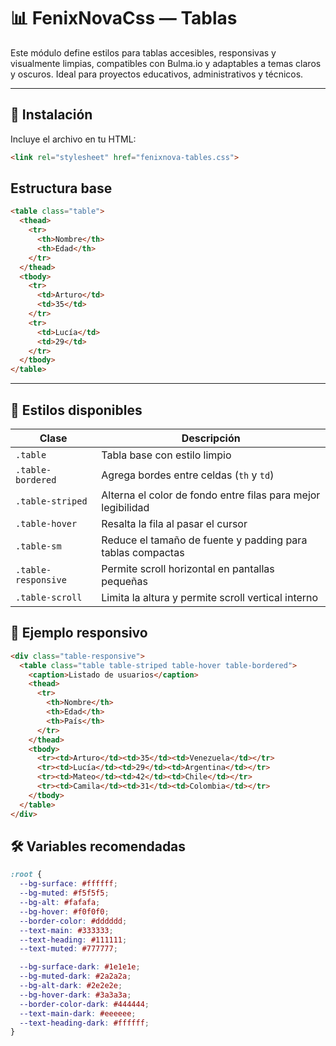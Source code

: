 # 📊 FenixNovaCss — Tablas

Este módulo define estilos para tablas accesibles, responsivas y visualmente limpias, compatibles con Bulma.io y adaptables a temas claros y oscuros. Ideal para proyectos educativos, administrativos y técnicos.

---

## 🚀 Instalación

Incluye el archivo en tu HTML:

```html
<link rel="stylesheet" href="fenixnova-tables.css">
```

## Estructura base

```html
<table class="table">
  <thead>
    <tr>
      <th>Nombre</th>
      <th>Edad</th>
    </tr>
  </thead>
  <tbody>
    <tr>
      <td>Arturo</td>
      <td>35</td>
    </tr>
    <tr>
      <td>Lucía</td>
      <td>29</td>
    </tr>
  </tbody>
</table>
```
---

## 🎨 Estilos disponibles

| Clase               | Descripción                                                  |
|---------------------|--------------------------------------------------------------|
| `.table`            | Tabla base con estilo limpio                                 |
| `.table-bordered`   | Agrega bordes entre celdas (`th` y `td`)                     |
| `.table-striped`    | Alterna el color de fondo entre filas para mejor legibilidad |
| `.table-hover`      | Resalta la fila al pasar el cursor                           |
| `.table-sm`         | Reduce el tamaño de fuente y padding para tablas compactas   |
| `.table-responsive` | Permite scroll horizontal en pantallas pequeñas              |
| `.table-scroll`     | Limita la altura y permite scroll vertical interno           |


## 📱 Ejemplo responsivo
```html
<div class="table-responsive">
  <table class="table table-striped table-hover table-bordered">
    <caption>Listado de usuarios</caption>
    <thead>
      <tr>
        <th>Nombre</th>
        <th>Edad</th>
        <th>País</th>
      </tr>
    </thead>
    <tbody>
      <tr><td>Arturo</td><td>35</td><td>Venezuela</td></tr>
      <tr><td>Lucía</td><td>29</td><td>Argentina</td></tr>
      <tr><td>Mateo</td><td>42</td><td>Chile</td></tr>
      <tr><td>Camila</td><td>31</td><td>Colombia</td></tr>
    </tbody>
  </table>
</div>
```

## 🛠 Variables recomendadas

```css
:root {
  --bg-surface: #ffffff;
  --bg-muted: #f5f5f5;
  --bg-alt: #fafafa;
  --bg-hover: #f0f0f0;
  --border-color: #dddddd;
  --text-main: #333333;
  --text-heading: #111111;
  --text-muted: #777777;

  --bg-surface-dark: #1e1e1e;
  --bg-muted-dark: #2a2a2a;
  --bg-alt-dark: #2e2e2e;
  --bg-hover-dark: #3a3a3a;
  --border-color-dark: #444444;
  --text-main-dark: #eeeeee;
  --text-heading-dark: #ffffff;
}
```